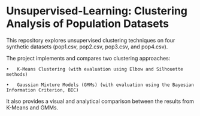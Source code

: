 # Unsupervised-Learning: Clustering Analysis of Population Datasets

This repository explores unsupervised clustering techniques on four synthetic datasets (pop1.csv, pop2.csv, pop3.csv, and pop4.csv).

The project implements and compares two clustering approaches:

	•	K-Means Clustering (with evaluation using Elbow and Silhouette methods)
	
	•	Gaussian Mixture Models (GMMs) (with evaluation using the Bayesian Information Criterion, BIC)

It also provides a visual and analytical comparison between the results from K-Means and GMMs.

